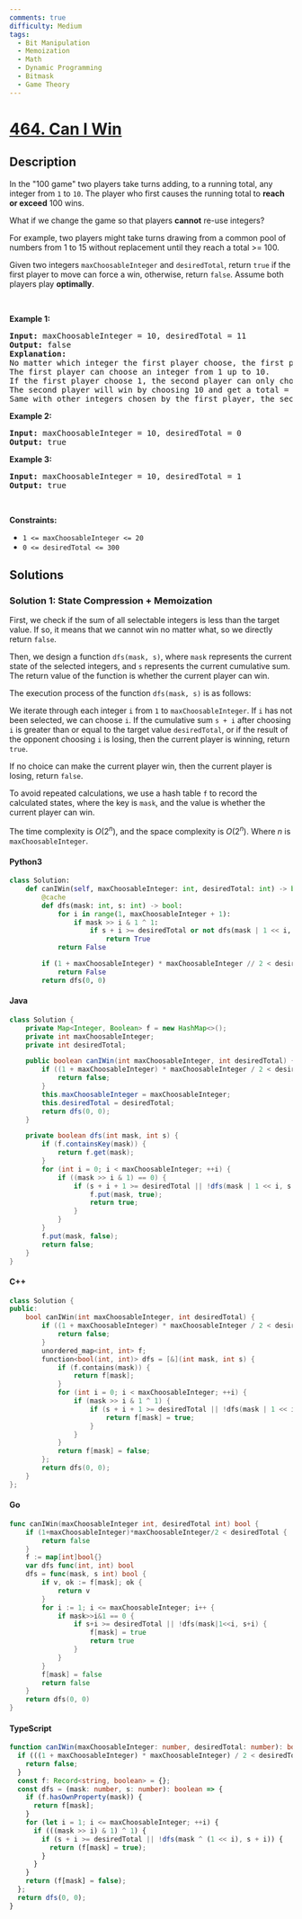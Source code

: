```yaml
---
comments: true
difficulty: Medium
tags:
  - Bit Manipulation
  - Memoization
  - Math
  - Dynamic Programming
  - Bitmask
  - Game Theory
---
```


<!-- problem:start -->

# [464. Can I Win](https://leetcode.com/problems/can-i-win)


## Description

<!-- description:start -->

<p>In the &quot;100 game&quot; two players take turns adding, to a running total, any integer from <code>1</code> to <code>10</code>. The player who first causes the running total to <strong>reach or exceed</strong> 100 wins.</p>

<p>What if we change the game so that players <strong>cannot</strong> re-use integers?</p>

<p>For example, two players might take turns drawing from a common pool of numbers from 1 to 15 without replacement until they reach a total &gt;= 100.</p>

<p>Given two integers <code>maxChoosableInteger</code> and <code>desiredTotal</code>, return <code>true</code> if the first player to move can force a win, otherwise, return <code>false</code>. Assume both players play <strong>optimally</strong>.</p>

<p>&nbsp;</p>
<p><strong class="example">Example 1:</strong></p>

<pre>
<strong>Input:</strong> maxChoosableInteger = 10, desiredTotal = 11
<strong>Output:</strong> false
<strong>Explanation:</strong>
No matter which integer the first player choose, the first player will lose.
The first player can choose an integer from 1 up to 10.
If the first player choose 1, the second player can only choose integers from 2 up to 10.
The second player will win by choosing 10 and get a total = 11, which is &gt;= desiredTotal.
Same with other integers chosen by the first player, the second player will always win.
</pre>

<p><strong class="example">Example 2:</strong></p>

<pre>
<strong>Input:</strong> maxChoosableInteger = 10, desiredTotal = 0
<strong>Output:</strong> true
</pre>

<p><strong class="example">Example 3:</strong></p>

<pre>
<strong>Input:</strong> maxChoosableInteger = 10, desiredTotal = 1
<strong>Output:</strong> true
</pre>

<p>&nbsp;</p>
<p><strong>Constraints:</strong></p>

<ul>
	<li><code>1 &lt;= maxChoosableInteger &lt;= 20</code></li>
	<li><code>0 &lt;= desiredTotal &lt;= 300</code></li>
</ul>

<!-- description:end -->

## Solutions

<!-- solution:start -->

### Solution 1: State Compression + Memoization

First, we check if the sum of all selectable integers is less than the target value. If so, it means that we cannot win no matter what, so we directly return `false`.

Then, we design a function `dfs(mask, s)`, where `mask` represents the current state of the selected integers, and `s` represents the current cumulative sum. The return value of the function is whether the current player can win.

The execution process of the function `dfs(mask, s)` is as follows:

We iterate through each integer `i` from `1` to `maxChoosableInteger`. If `i` has not been selected, we can choose `i`. If the cumulative sum `s + i` after choosing `i` is greater than or equal to the target value `desiredTotal`, or if the result of the opponent choosing `i` is losing, then the current player is winning, return `true`.

If no choice can make the current player win, then the current player is losing, return `false`.

To avoid repeated calculations, we use a hash table `f` to record the calculated states, where the key is `mask`, and the value is whether the current player can win.

The time complexity is $O(2^n)$, and the space complexity is $O(2^n)$. Where $n$ is `maxChoosableInteger`.

<!-- tabs:start -->

#### Python3

```python
class Solution:
    def canIWin(self, maxChoosableInteger: int, desiredTotal: int) -> bool:
        @cache
        def dfs(mask: int, s: int) -> bool:
            for i in range(1, maxChoosableInteger + 1):
                if mask >> i & 1 ^ 1:
                    if s + i >= desiredTotal or not dfs(mask | 1 << i, s + i):
                        return True
            return False

        if (1 + maxChoosableInteger) * maxChoosableInteger // 2 < desiredTotal:
            return False
        return dfs(0, 0)
```

#### Java

```java
class Solution {
    private Map<Integer, Boolean> f = new HashMap<>();
    private int maxChoosableInteger;
    private int desiredTotal;

    public boolean canIWin(int maxChoosableInteger, int desiredTotal) {
        if ((1 + maxChoosableInteger) * maxChoosableInteger / 2 < desiredTotal) {
            return false;
        }
        this.maxChoosableInteger = maxChoosableInteger;
        this.desiredTotal = desiredTotal;
        return dfs(0, 0);
    }

    private boolean dfs(int mask, int s) {
        if (f.containsKey(mask)) {
            return f.get(mask);
        }
        for (int i = 0; i < maxChoosableInteger; ++i) {
            if ((mask >> i & 1) == 0) {
                if (s + i + 1 >= desiredTotal || !dfs(mask | 1 << i, s + i + 1)) {
                    f.put(mask, true);
                    return true;
                }
            }
        }
        f.put(mask, false);
        return false;
    }
}
```

#### C++

```cpp
class Solution {
public:
    bool canIWin(int maxChoosableInteger, int desiredTotal) {
        if ((1 + maxChoosableInteger) * maxChoosableInteger / 2 < desiredTotal) {
            return false;
        }
        unordered_map<int, int> f;
        function<bool(int, int)> dfs = [&](int mask, int s) {
            if (f.contains(mask)) {
                return f[mask];
            }
            for (int i = 0; i < maxChoosableInteger; ++i) {
                if (mask >> i & 1 ^ 1) {
                    if (s + i + 1 >= desiredTotal || !dfs(mask | 1 << i, s + i + 1)) {
                        return f[mask] = true;
                    }
                }
            }
            return f[mask] = false;
        };
        return dfs(0, 0);
    }
};
```

#### Go

```go
func canIWin(maxChoosableInteger int, desiredTotal int) bool {
	if (1+maxChoosableInteger)*maxChoosableInteger/2 < desiredTotal {
		return false
	}
	f := map[int]bool{}
	var dfs func(int, int) bool
	dfs = func(mask, s int) bool {
		if v, ok := f[mask]; ok {
			return v
		}
		for i := 1; i <= maxChoosableInteger; i++ {
			if mask>>i&1 == 0 {
				if s+i >= desiredTotal || !dfs(mask|1<<i, s+i) {
					f[mask] = true
					return true
				}
			}
		}
		f[mask] = false
		return false
	}
	return dfs(0, 0)
}
```

#### TypeScript

```ts
function canIWin(maxChoosableInteger: number, desiredTotal: number): boolean {
  if (((1 + maxChoosableInteger) * maxChoosableInteger) / 2 < desiredTotal) {
    return false;
  }
  const f: Record<string, boolean> = {};
  const dfs = (mask: number, s: number): boolean => {
    if (f.hasOwnProperty(mask)) {
      return f[mask];
    }
    for (let i = 1; i <= maxChoosableInteger; ++i) {
      if (((mask >> i) & 1) ^ 1) {
        if (s + i >= desiredTotal || !dfs(mask ^ (1 << i), s + i)) {
          return (f[mask] = true);
        }
      }
    }
    return (f[mask] = false);
  };
  return dfs(0, 0);
}
```

<!-- tabs:end -->

<!-- solution:end -->

<!-- problem:end -->
